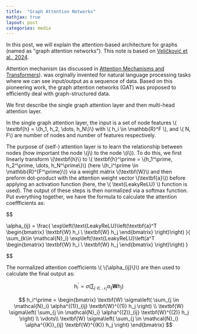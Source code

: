 ```yaml
---
title:  "Graph Attention Networks"
mathjax: true
layout: post
categories: media
---
```


In this post, we will explain the attention-based architecture for graphs (named as "graph attention networks"). This note is based on [Veličković et al., 2024](https://arxiv.org/abs/1710.10903).

Attention mechanism (as discussed in [Attention Mechanisms and Transformers](https://tqv-notes.github.io/Attention-Mechanisms-and-Transformers//)). was orginally invented for natural language processing tasks where we can see input/output as a sequence of data. Based on this pioneering work, the graph attention networks (GAT) was proposed to efficiently deal with graph-structured data.

We first describe the single graph attention layer and then multi-head attention layer.

In the single graph attention layer, the input is a set of node features \\( \textbf{h} = \\{h_1, h_2, \dots, h_N\\}\\) with \\( h_i \in \mathbb{R}^F \\), and \\( N, F\\) are number of nodes and number of features respectively.

The purpose of (self-) attention layer is to learn the relationship between nodes (how important the node \\(j\\) to the node \\(i\\)). To do this, we first linearly transform \\(\textbf{h}\\) to \\( \textbf{h}^\prime = \\{h_1^\prime, h_2^\prime, \dots, h_N^\prime\\}\\) (here \\(h_i^\prime \in \mathbb{R}^{F^\prime}\\)) via a weight matrix \\(\textbf{W}\\) and then preform dot-product with the attention weight vector \\(\textbf{a}\\)) before applying an activation function (here, the \\( \text{LeakyReLU} \\) function is used). The output of these steps is then normalized via a softmax function. Put everything together, we have the formula to calculate the attention coeffficients as:

$$

\alpha_{ij} = \frac{ \exp\left(\text{LeakyReLU}\left(\textbf{a}^T \begin{bmatrix}
           \textbf{W} h_i \\
           \textbf{W} h_j
         \end{bmatrix} \right)\right) }{ \sum_{k\in \mathcal{N}_i} \exp\left(\text{LeakyReLU}\left(a^T \begin{bmatrix}
           \textbf{W} h_i \\
           \textbf{W} h_j
         \end{bmatrix} \right)\right) }

$$

The normalized attention coefficients \\( \\{\alpha_{ij}\\}\\) are then used to calculate the final output as:

$$
h_i^\prime = \sigma\left( \sum_{j \in \mathcal{N}_i} \alpha_{ij} \textbf{W} h_j \right)
$$

$$
h_i^\prime = 
\begin{bmatrix}
\textbf{W} \sigma\left( \sum_{j \in \mathcal{N}_i} \alpha^{(1)}_{ij} \textbf{W}^{(1)} h_j \right) \\
\textbf{W} \sigma\left( \sum_{j \in \mathcal{N}_i} \alpha^{(2)}_{ij} \textbf{W}^{(2)} h_j \right) \\
\vdots\\
\textbf{W} \sigma\left( \sum_{j \in \mathcal{N}_i} \alpha^{(K)}_{ij} \textbf{W}^{(K)} h_j \right)
\end{bmatrix}
$$

